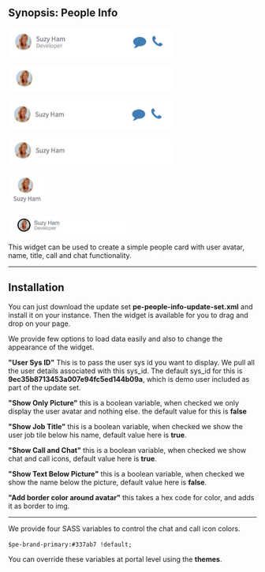 ## Synopsis: People Info

![alt text](../../images/pe-people-info-01.png "People Info")

![alt text](../../images/pe-people-info-02.png "People Info - With option Only Picture set to True")

![alt text](../../images/pe-people-info-03.png "People Info - With option Job Title set to False")

![alt text](../../images/pe-people-info-04.png "People Info - With option Call And Chat set to False")

![alt text](../../images/pe-people-info-05.png "People Info - With option Show Text Below Picture set to True")

![alt text](../../images/pe-people-info-avatar-border.png "People Info - With option to Add border color around avatar")

This widget can be used to create a simple people card with user avatar, name, title, call and chat functionality.

***

## Installation

You can just download the update set **pe-people-info-update-set.xml** and install it on your instance. Then the widget is available for you to drag and drop on your page.

We provide few options to load data easily and also to change the appearance of the widget.

**"User Sys ID"** This is to pass the user sys id you want to display. We pull all the user details associated with this sys_id. The default sys_id for this is **9ec35b8713453a007e94fc5ed144b09a**, which is demo user included as part of the update set.

**"Show Only Picture"** this is a boolean variable, when checked we only display the user avatar and nothing else. the default value for this is **false**

**"Show Job Title"** this is a boolean variable, when checked we show the user job tile below his name, default value here is **true**.

**"Show Call and Chat"** this is a boolean variable, when checked we show chat and call icons, default value here is **true**.

**"Show Text Below Picture"** this is a boolean variable, when checked we show the name below the picture, default value here is
 **false**.

 **"Add border color around avatar"** this takes a hex code for color, and adds it as border to img.

***

We provide four SASS variables to control the chat and call icon colors.

`$pe-brand-primary:#337ab7 !default;`

You can override these variables at portal level using the **themes**.





